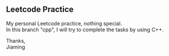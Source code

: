 ## Leetcode Practice
My personal Leetcode practice, nothing special. </br>
In this branch "cpp", I will try to complete the tasks by using C++.

Thanks, </br>
Jiaming

